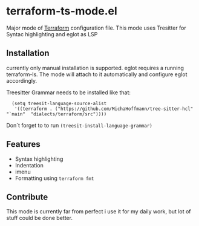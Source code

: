 # terraform-ts-mode.el

Major mode of [Terraform](http://www.terraform.io/) configuration file. This mode uses Tresitter for Syntac highlighting and eglot as LSP


## Installation

currently only manual installation is supported. eglot requires a running terraform-ls. The mode will attach to it automatically and configure eglot accordingly.

Treesitter Grammar needs to be installed like that:

```
  (setq treesit-language-source-alist
   '((terraform . ("https://github.com/MichaHoffmann/tree-sitter-hcl"  "`main"  "dialects/terraform/src"))))
```

Don´t forget to to run ```(treesit-install-language-grammar)```

## Features

- Syntax highlighting
- Indentation
- imenu
- Formatting using `terraform fmt`

## Contribute

This mode is currently far from perfect i use it for my daily work, but lot of stuff could be done better. 


